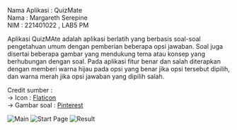 Nama Aplikasi : QuizMate <br>
Nama : Margareth Serepine<br>
NIM : 221401022 , LAB5 PM <br>

Aplikasi QuizMAte adalah aplikasi berlatih yang berbasis soal-soal pengetahuan umum dengan pemberian beberapa opsi jawaban. Soal juga disertai beberapa gambar yang mendukung tema atau konsep yang berhubungan dengan soal. Pada aplikasi fitur benar dan salah diterapkan dengan memberi warna hijau pada opsi yang benar jika opsi tersebut dipilih, dan warna merah jika opsi jawaban yang dipilih salah. <br>

Credit sumber : <br>
-> Icon : [Flaticon](https://www.flaticon.com/) <br>
-> Gambar soal : [Pinterest](https://id.pinterest.com/) <br>

![Main](https://github.com/user-attachments/assets/bb71fe90-40c9-49b0-84b3-6a68de6bf7c6)
![Start Page](https://github.com/user-attachments/assets/c54bfc7c-29b7-4840-be3b-db298d3f84c8)
![Result](https://github.com/user-attachments/assets/3c0368b9-a83a-4abf-9326-be3a0b34c646)
